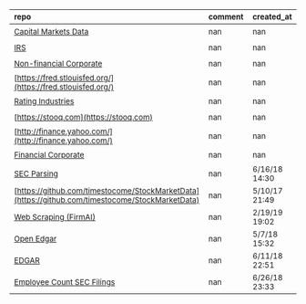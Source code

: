 | <sub>repo</sub>                                                                                                                                         | <sub>comment</sub>   | <sub>created_at</sub>    | <sub>last_commit</sub>   | <sub>star_count</sub>   | <sub>repo_status</sub>              | <sub>rating</sub>   |
|:--------------------------------------------------------------------------------------------------------------------------------------------------------|:---------------------|:-------------------------|:-------------------------|:------------------------|:------------------------------------|:--------------------|
| <sub>[Capital Markets Data](https://www.capitalmarketsdata.com/)</sub>                                                                                  | <sub>nan</sub>       | <sub>nan</sub>           | <sub>nan</sub>           | <sub>nan</sub>          | <sub>:heavy_check_mark:</sub>       | <sub></sub>         |
| <sub>[IRS](http://social-metrics.org/sox/)</sub>                                                                                                        | <sub>nan</sub>       | <sub>nan</sub>           | <sub>nan</sub>           | <sub>nan</sub>          | <sub>:heavy_check_mark:</sub>       | <sub></sub>         |
| <sub>[Non-financial Corporate](http://raw.rutgers.edu/Non-Financial%20Corporate%20Data.html)</sub>                                                      | <sub>nan</sub>       | <sub>nan</sub>           | <sub>nan</sub>           | <sub>nan</sub>          | <sub>:heavy_check_mark:</sub>       | <sub></sub>         |
| <sub>[https://fred.stlouisfed.org/](https://fred.stlouisfed.org/)</sub>                                                                                 | <sub>nan</sub>       | <sub>nan</sub>           | <sub>nan</sub>           | <sub>nan</sub>          | <sub>:heavy_check_mark:</sub>       | <sub></sub>         |
| <sub>[Rating Industries](http://www.ratingshistory.info/)</sub>                                                                                         | <sub>nan</sub>       | <sub>nan</sub>           | <sub>nan</sub>           | <sub>nan</sub>          | <sub>:heavy_check_mark:</sub>       | <sub></sub>         |
| <sub>[https://stooq.com](https://stooq.com)</sub>                                                                                                       | <sub>nan</sub>       | <sub>nan</sub>           | <sub>nan</sub>           | <sub>nan</sub>          | <sub>:heavy_check_mark:</sub>       | <sub></sub>         |
| <sub>[http://finance.yahoo.com/](http://finance.yahoo.com/)</sub>                                                                                       | <sub>nan</sub>       | <sub>nan</sub>           | <sub>nan</sub>           | <sub>nan</sub>          | <sub>:heavy_check_mark:</sub>       | <sub></sub>         |
| <sub>[Financial Corporate](http://raw.rutgers.edu/Corporate%20Financial%20Data.html)</sub>                                                              | <sub>nan</sub>       | <sub>nan</sub>           | <sub>nan</sub>           | <sub>nan</sub>          | <sub>:heavy_check_mark:</sub>       | <sub></sub>         |
| <sub>[SEC Parsing](https://github.com/healthgradient/sec-doc-info-extraction/blob/master/classify_sections_containing_relevant_information.ipynb)</sub> | <sub>nan</sub>       | <sub>6/16/18 14:30</sub> | <sub>6/16/18 17:23</sub> | <sub>9.0</sub>          | <sub>:heavy_multiplication_x:</sub> | <sub></sub>         |
| <sub>[https://github.com/timestocome/StockMarketData](https://github.com/timestocome/StockMarketData)</sub>                                             | <sub>nan</sub>       | <sub>5/10/17 21:49</sub> | <sub>8/6/17 19:23</sub>  | <sub>7.0</sub>          | <sub>:heavy_multiplication_x:</sub> | <sub></sub>         |
| <sub>[Web Scraping (FirmAI)](https://github.com/firmai/business-machine-learning/blob/master/www.firmai.org/data)</sub>                                 | <sub>nan</sub>       | <sub>2/19/19 19:02</sub> | <sub>7/22/20 16:48</sub> | <sub>577.0</sub>        | <sub>:heavy_check_mark:</sub>       | <sub></sub>         |
| <sub>[Open Edgar](https://github.com/LexPredict/openedgar)</sub>                                                                                        | <sub>nan</sub>       | <sub>5/7/18 15:32</sub>  | <sub>5/15/19 8:32</sub>  | <sub>169.0</sub>        | <sub>:heavy_check_mark:</sub>       | <sub></sub>         |
| <sub>[EDGAR](https://github.com/TiesdeKok/UW_Python_Camp/blob/master/Materials/Session_5/EDGAR_walkthrough.ipynb)</sub>                                 | <sub>nan</sub>       | <sub>6/11/18 22:51</sub> | <sub>7/10/18 18:03</sub> | <sub>11.0</sub>         | <sub>:heavy_multiplication_x:</sub> | <sub></sub>         |
| <sub>[Employee Count SEC Filings](https://github.com/healthgradient/sec_employee_information_extraction)</sub>                                          | <sub>nan</sub>       | <sub>6/26/18 23:33</sub> | <sub>8/14/18 1:31</sub>  | <sub>10.0</sub>         | <sub>:heavy_multiplication_x:</sub> | <sub></sub>         |
